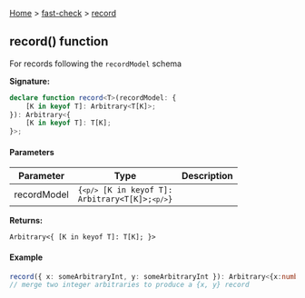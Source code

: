 [Home](/) &gt; [fast-check](../fast-check.md) &gt; [record](record.md)

## record() function

For records following the `recordModel` schema

<b>Signature:</b>

```typescript
declare function record<T>(recordModel: {
    [K in keyof T]: Arbitrary<T[K]>;
}): Arbitrary<{
    [K in keyof T]: T[K];
}>;
```

#### Parameters

|  Parameter | Type | Description |
|  --- | --- | --- |
|  recordModel | <code>{`<p/>`    [K in keyof T]: Arbitrary&lt;T[K]&gt;;`<p/>`}</code> |  |

<b>Returns:</b>

`Arbitrary<{
    [K in keyof T]: T[K];
}>`

#### Example


```typescript
record({ x: someArbitraryInt, y: someArbitraryInt }): Arbitrary<{x:number,y:number}>
// merge two integer arbitraries to produce a {x, y} record

```

